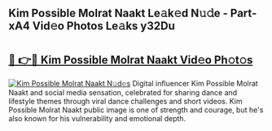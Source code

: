## Kim Possible Molrat Naakt Le𝚊k𝚎d N𝚞𝚍e - Part-xA4 Vid𝚎o Photos Le𝚊ks y32Du

# <h2><a href="http://fb6m02.evod.top/?m=Kim+Possible+Molrat+Naakt">🔗 👉🔴 Kim Possible Molrat Naakt Vid𝚎o Ph𝚘t𝚘s</a></h2>

[![Kim Possible Molrat Naakt N𝚞d𝚎s](https://i.imgur.com/8V9OHl7.gif)](http://fb6m02.evod.top/?m=Kim+Possible+Molrat+Naakt)
Digital influencer Kim Possible Molrat Naakt and social media sensation, celebrated for sharing dance and lifestyle themes through viral dance challenges and short videos. Kim Possible Molrat Naakt public image is one of strength and courage, but he's also known for his vulnerability and emotional depth. 
